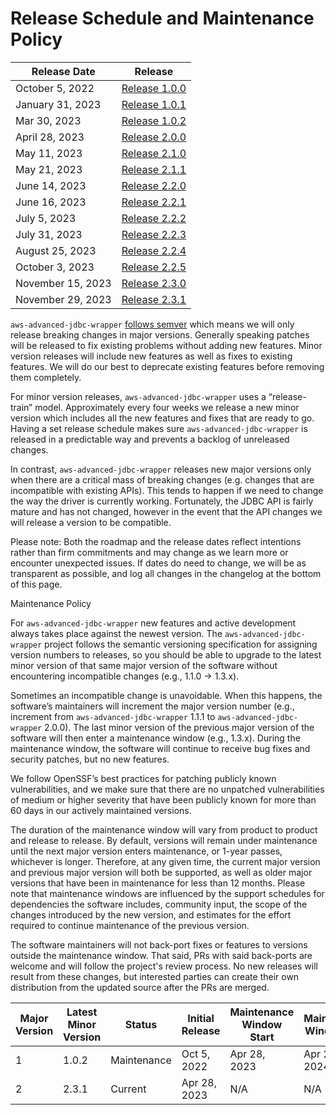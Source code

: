 # Release Schedule and Maintenance Policy

| Release Date      | Release                                                                                    |
|-------------------|--------------------------------------------------------------------------------------------|
| October 5, 2022   | [Release 1.0.0](https://github.com/awslabs/`aws-advanced-jdbc-wrapper`/releases/tag/1.0.0) |  
| January 31, 2023  | [Release 1.0.1](https://github.com/awslabs/`aws-advanced-jdbc-wrapper`/releases/tag/1.0.1) | 
| Mar 30, 2023      | [Release 1.0.2](https://github.com/awslabs/`aws-advanced-jdbc-wrapper`/releases/tag/1.0.2) |
| April 28, 2023    | [Release 2.0.0](https://github.com/awslabs/`aws-advanced-jdbc-wrapper`/releases/tag/2.0.0) |  
| May 11, 2023      | [Release 2.1.0](https://github.com/awslabs/`aws-advanced-jdbc-wrapper`/releases/tag/2.1.0) |
| May 21, 2023      | [Release 2.1.1](https://github.com/awslabs/`aws-advanced-jdbc-wrapper`/releases/tag/2.1.1) |
| June 14, 2023     | [Release 2.2.0](https://github.com/awslabs/`aws-advanced-jdbc-wrapper`/releases/tag/2.2.0) |
| June 16, 2023     | [Release 2.2.1](https://github.com/awslabs/`aws-advanced-jdbc-wrapper`/releases/tag/2.2.1) |
| July 5, 2023      | [Release 2.2.2](https://github.com/awslabs/`aws-advanced-jdbc-wrapper`/releases/tag/2.2.2) |
| July 31, 2023     | [Release 2.2.3](https://github.com/awslabs/`aws-advanced-jdbc-wrapper`/releases/tag/2.2.3) |
| August 25, 2023   | [Release 2.2.4](https://github.com/awslabs/`aws-advanced-jdbc-wrapper`/releases/tag/2.2.4) |
| October 3, 2023   | [Release 2.2.5](https://github.com/awslabs/`aws-advanced-jdbc-wrapper`/releases/tag/2.2.5) |
| November 15, 2023 | [Release 2.3.0](https://github.com/awslabs/`aws-advanced-jdbc-wrapper`/releases/tag/2.3.0) |
| November 29, 2023 | [Release 2.3.1](https://github.com/awslabs/`aws-advanced-jdbc-wrapper`/releases/tag/2.3.1) |

``aws-advanced-jdbc-wrapper`` [follows semver](https://semver.org/#semantic-versioning-200) which means we will only
release breaking changes in major versions. Generally speaking patches will be released to fix existing problems without
adding new features. Minor version releases will include new features as well as fixes to existing features. We will do
our
best to deprecate existing features before removing them completely.

For minor version releases, `aws-advanced-jdbc-wrapper` uses a “release-train” model. Approximately every four weeks we
release a new minor version which includes all the new features and fixes that are ready to go.
Having a set release schedule makes sure ``aws-advanced-jdbc-wrapper`` is released in a predictable way and prevents a
backlog of unreleased changes.

In contrast, `aws-advanced-jdbc-wrapper` releases new major versions only when there are a critical mass of
breaking changes (e.g. changes that are incompatible with existing APIs). This tends to happen if we need to
change the way the driver is currently working. Fortunately, the JDBC API is fairly mature and has not changed, however
in the event that the API changes we will release a version to be compatible.

Please note: Both the roadmap and the release dates reflect intentions rather than firm commitments and may change
as we learn more or encounter unexpected issues. If dates do need to change, we will be as transparent as possible,
and log all changes in the changelog at the bottom of this page.

Maintenance Policy

For `aws-advanced-jdbc-wrapper` new features and active development always takes place against the newest version.
The `aws-advanced-jdbc-wrapper` project follows the semantic versioning specification for assigning version numbers
to releases, so you should be able to upgrade to the latest minor version of that same major version of the
software without encountering incompatible changes (e.g., 1.1.0 → 1.3.x).

Sometimes an incompatible change is unavoidable. When this happens, the software’s maintainers will increment
the major version number (e.g., increment from `aws-advanced-jdbc-wrapper` 1.1.1 to `aws-advanced-jdbc-wrapper` 2.0.0).
The last minor version of the previous major version of the software will then enter a maintenance window
(e.g., 1.3.x). During the maintenance window, the software will continue to receive bug fixes and security patches,
but no new features.

We follow OpenSSF’s best practices for patching publicly known vulnerabilities, and we make sure that there are
no unpatched vulnerabilities of medium or higher severity that have been publicly known for more than 60 days
in our actively maintained versions.

The duration of the maintenance window will vary from product to product and release to release.
By default, versions will remain under maintenance until the next major version enters maintenance,
or 1-year passes, whichever is longer. Therefore, at any given time, the current major version and
previous major version will both be supported, as well as older major versions that have been in maintenance
for less than 12 months. Please note that maintenance windows are influenced by the support schedules for
dependencies the software includes, community input, the scope of the changes introduced by the new version,
and estimates for the effort required to continue maintenance of the previous version.

The software maintainers will not back-port fixes or features to versions outside the maintenance window.
That said, PRs with said back-ports are welcome and will follow the project's review process.
No new releases will result from these changes, but interested parties can create their own distribution
from the updated source after the PRs are merged.

| Major Version | Latest Minor Version | Status      | Initial Release | Maintenance Window Start | Maintenance Window End |
|---------------|----------------------|-------------|-----------------|--------------------------|------------------------|
| 1             | 1.0.2                | Maintenance | Oct 5, 2022     | Apr 28, 2023             | Apr 28, 2024           | 
| 2             | 2.3.1                | Current     | Apr 28, 2023    | N/A                      | N/A                    | 
